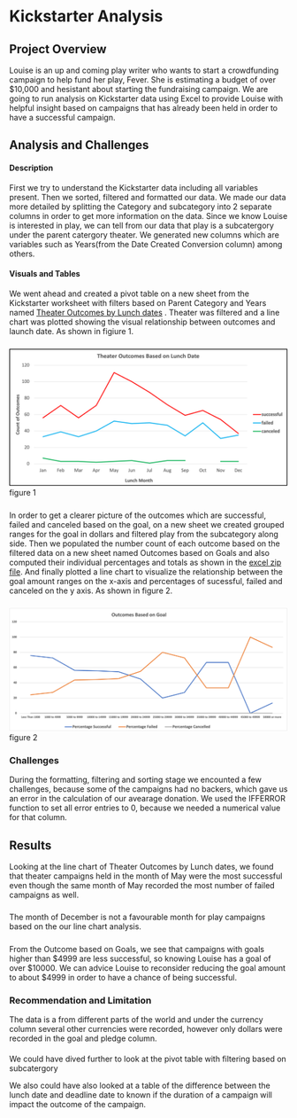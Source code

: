 # Kickstarter Analysis
## Project Overview
 Louise is an up and coming play writer who wants to start a crowdfunding campaign to help fund her play, Fever. She is estimating a budget of over $10,000 and hesistant about starting the fundraising campaign. We are going to run analysis on Kickstarter data using Excel to provide Louise with helpful insight based on campaigns that has already been held in order to have a successful campaign.

## Analysis and Challenges
#### Description
First we try to understand the Kickstarter data including all variables present. Then we sorted, filtered and formatted our data. We made our data more detailed by splitting the Category and subcategory into 2 separate columns in order to get more information on the data. Since we know Louise is interested in play, we can tell from our data that play is a subcatergory under the parent catergory theater. We generated new columns which are variables such as Years(from the Date Created Conversion column) among others. 

#### Visuals and Tables
We went ahead and created a pivot table on a new sheet from the Kickstarter worksheet with filters based on Parent Category and Years named [Theater Outcomes by Lunch dates](https://github.com/Elfreda2019/assignment1-Kickstarter/blob/main/Kickstarter_Challenge.xlsx.zip) . Theater was filtered and a line chart was plotted showing the visual relationship between outcomes and launch date. As shown in figiure 1.

#####

![Image as shown](https://github.com/Elfreda2019/assignment1-Kickstarter/blob/main/Resources/Theather_Outcomes_vs_Launch.png)
figure 1
#####
In order to get a clearer picture of the outcomes which are successful, failed and canceled based on the goal, on a new sheet we created grouped ranges for the goal in dollars and filtered play from the subcategory along side. Then we populated the number count of each outcome based on the filtered data on a new sheet named Outcomes based on Goals and also computed their individual percentages and totals as shown in the [excel zip file](https://github.com/Elfreda2019/assignment1-Kickstarter/blob/main/Kickstarter_Challenge.xlsx.zip). And finally plotted a line chart to visualize the relationship between the goal amount ranges on the x-axis and percentages of sucessful, failed and canceled on the y axis. As shown in figure 2. 
##### 

![image as shown](https://github.com/Elfreda2019/assignment1-Kickstarter/blob/main/Resources/Outcomes_vs_Goals.png) 
figure 2

### Challenges

During the formatting, filtering and sorting stage  we encounted a few challenges, because some of the campaigns had no backers, which gave us an error in the calculation of our avearage donation. We used the IFFERROR function to set all error entries to 0, because we needed a numerical value for that column. 


## Results
Looking at the line chart of Theater Outcomes by Lunch dates, we found that theater campaigns held in the month of May were the most successful even though the same month of May recorded the most number of failed campaigns as well.
#####
The month of December is not a favourable month for play campaigns based on the our line chart analysis.

#####
From the Outcome based on Goals, we see that campaigns with goals higher than $4999 are less successful, so knowing Louise has a goal of over $10000. We can advice Louise to reconsider reducing the goal amount to about $4999 in order to have a chance of being successful.

### Recommendation and Limitation
The data is a from different parts of the world and under the currency column several other currencies were recorded, however only dollars were recorded in the goal and pledge column.

####
We could have dived further to look at the pivot table with filtering based on subcatergory 

We also could have also looked at a table of the difference between the lunch date and deadline date to known if the duration of a campaign will impact the outcome of the campaign.


